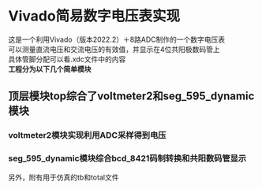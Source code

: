 # Vivado简易数字电压表实现  
这是一个利用Vivado（版本2022.2）＋8路ADC制作的一个数字电压表  
可以测量直流电压和交流电压的有效值，并显示在4位共阳极数码管上  
具体管脚分配可以看.xdc文件中的内容  
**工程分为以下几个简单模块**  
## 顶层模块top综合了voltmeter2和seg_595_dynamic模块  
### voltmeter2模块实现利用ADC采样得到电压
### seg_595_dynamic模块综合bcd_8421码制转换和共阳数码管显示  
另外，附有用于仿真的tb和total文件

